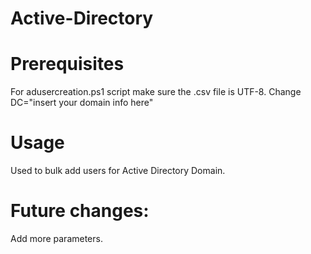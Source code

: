 # Active-Directory


# Prerequisites

For adusercreation.ps1 script make sure the .csv file is UTF-8. 
Change DC="insert your domain info here"

# Usage 

Used to bulk add users for Active Directory Domain.


# Future changes:

Add more parameters. 
